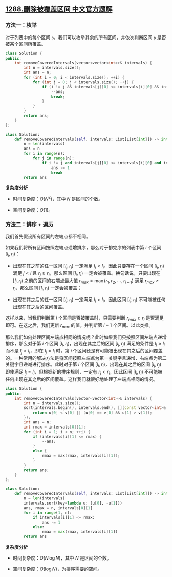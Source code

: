 ## [1288.删除被覆盖区间 中文官方题解](https://leetcode.cn/problems/remove-covered-intervals/solutions/100000/shan-chu-bei-fu-gai-qu-jian-by-leetcode-solution)
### 方法一：枚举

对于列表中的每个区间 `p`，我们可以枚举其余的所有区间，并依次判断区间 `p` 是否被某个区间所覆盖。

```C++ [sol1-C++]
class Solution {
public:
    int removeCoveredIntervals(vector<vector<int>>& intervals) {
        int n = intervals.size();
        int ans = n;
        for (int i = 0; i < intervals.size(); ++i) {
            for (int j = 0; j < intervals.size(); ++j) {
                if (i != j && intervals[j][0] <= intervals[i][0] && intervals[i][1] <= intervals[j][1]) {
                    --ans;
                    break;
                }
            }
        }
        return ans;
    }
};
```

```Python [sol1-Python3]
class Solution:
    def removeCoveredIntervals(self, intervals: List[List[int]]) -> int:
        n = len(intervals)
        ans = n
        for i in range(n):
            for j in range(n):
                if i != j and intervals[j][0] <= intervals[i][0] and intervals[i][1] <= intervals[j][1]:
                    ans -= 1
                    break
        return ans
```

**复杂度分析**

- 时间复杂度：$O(N^2)$，其中 $N$ 是区间的个数。

- 空间复杂度：$O(1)$。

### 方法二：排序 + 遍历

我们首先假设所有区间的左端点都不相同。

如果我们将所有区间按照左端点递增排序，那么对于排完序的列表中第 $i$ 个区间 $[l_i, r_i)$：

- 出现在其之前的任一区间 $[l_j, r_j)$ 一定满足 $l_j < l_i$。因此只要存在一个区间 $[l_j, r_j)$ 满足 $j < i$ 且 $r_j \geq r_i$，那么区间 $[l_i, r_i)$ 一定会被覆盖。换句话说，只要出现在 $[l_i, r_i)$ 之前的区间的右端点最大值 $r_{max} = \max(r_1, r_2, \cdots, r_{i-1})$ 满足 $r_{max} \geq r_i$，那么区间 $[l_i, r_i)$ 一定会被覆盖；

- 出现在其之后的任一区间 $[l_j, r_j)$ 一定满足 $l_j > l_i$，因此区间 $[l_i, r_i)$ 不可能被任何出现在其之后的区间覆盖。

这样以来，当我们判断第 $i$ 个区间是否被覆盖时，只需要判断 $r_{max} \geq r_i$ 是否满足即可。在这之后，我们更新 $r_{max}$ 的值，并判断第 $i + 1$ 个区间。以此类推。

那么我们如何处理区间左端点相同的情况呢？此时如果我们只按照区间左端点递增排序，那么对于第 $i$ 个区间 $[l_i, r_i)$，出现在其之后的区间 $[l_j, r_j)$ 满足的条件是 $l_j \geq l_i$ 而不是 $l_j > l_i$，即在 $l_j = l_i$ 时，第 $i$ 个区间还是有可能被出现在其之后的区间覆盖的。一种常用的解决方法是将区间按照左端点为第一关键字且递增、右端点为第二关键字且递减进行排序。此时对于第 $i$ 个区间 $[l_i, r_i)$，出现在其之后的区间 $[l_j, r_j)$ 即使满足 $l_j = l_i$，但根据新的排序规则，一定有 $r_j < r_i$，因此区间 $[l_i, r_i)$ 不可能被任何出现在其之后的区间覆盖。这样我们就很好地处理了左端点相同的情况。

```C++ [sol2-C++]
class Solution {
public:
    int removeCoveredIntervals(vector<vector<int>>& intervals) {
        int n = intervals.size();
        sort(intervals.begin(), intervals.end(), [](const vector<int>& u, const vector<int>& v) {
            return u[0] < v[0] || (u[0] == v[0] && u[1] > v[1]);
        });
        int ans = n;
        int rmax = intervals[0][1];
        for (int i = 1; i < n; ++i) {
            if (intervals[i][1] <= rmax) {
                --ans;
            }
            else {
                rmax = max(rmax, intervals[i][1]);
            }
        }
        return ans;
    }
};
```

```Python [sol2-Python3]
class Solution:
    def removeCoveredIntervals(self, intervals: List[List[int]]) -> int:
        n = len(intervals)
        intervals.sort(key=lambda u: (u[0], -u[1]))
        ans, rmax = n, intervals[0][1]
        for i in range(1, n):
            if intervals[i][1] <= rmax:
                ans -= 1
            else:
                rmax = max(rmax, intervals[i][1])
        return ans
```

**复杂度分析**

- 时间复杂度：$O(N \log N)$，其中 $N$ 是区间的个数。

- 空间复杂度：$O(\log N)$，为排序需要的空间。